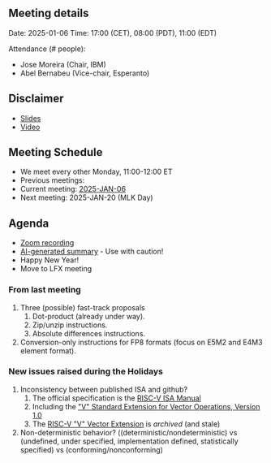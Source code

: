## Meeting details

Date: 2025-01-06
Time: 17:00 (CET), 08:00 (PDT), 11:00 (EDT)

Attendance (# people):

- Jose Moreira (Chair, IBM)
- Abel Bernabeu (Vice-chair, Esperanto)

## Disclaimer

- [Slides](https://docs.google.com/presentation/d/1LNhpuNwU54TgwGfcl-Fgf4HUFxCxh0AztPaeqMuRQRw/edit?pli=1#slide=id.p1)
- [Video](https://wiki.riscv.org/display/HOME/Meeting+Disclosures)

## Meeting Schedule

- We meet every other Monday, 11:00-12:00 ET
- Previous meetings:
- Current meeting: [2025-JAN-06](https://github.com/riscv-admin/vector/tree/main/minutes/2025/2026-01-06)
- Next meeting: 2025-JAN-20 (MLK Day)

## Agenda
- [Zoom recording]()
- [AI-generated summary]() - Use with caution!
- Happy New Year!
- Move to LFX meeting

### From last meeting
1. Three (possible) fast-track proposals
      1. Dot-product (already under way).
      2. Zip/unzip instructions.
      3. Absolute differences instructions. 
2. Conversion-only instructions for FP8 formats (focus on E5M2 and E4M3 element format).

### New issues raised during the Holidays
1. Inconsistency between published ISA and github?
      1. The official specification is the [RISC-V ISA Manual](https://github.com/riscv/riscv-isa-manual)
      2. Including the ["V" Standard Extension for Vector Operations, Version 1.0](https://github.com/riscv/riscv-isa-manual/blob/main/src/v-st-ext.adoc)
      3. The [RISC-V "V" Vector Extension](https://github.com/riscvarchive/riscv-v-spec/blob/master/v-spec.adoc) is *archived* (and stale)
2. Non-deterministic behavior? ((deterministic/nondeterministic) vs (undefined, under specified, implementation defined, statistically specified) vs (conforming/nonconforming)
